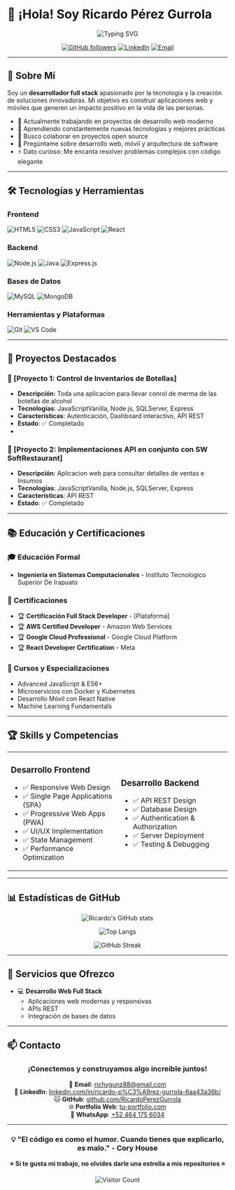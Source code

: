 # 👋 ¡Hola! Soy Ricardo Pérez Gurrola

<div align="center">
  
  ![Typing SVG](https://readme-typing-svg.herokuapp.com?font=Fira+Code&size=30&duration=3000&pause=1000&color=2E8B57&center=true&width=500&lines=Desarrollador+Full-Stack;Creador+de+Soluciones)
  
  [![GitHub followers](https://img.shields.io/github/followers/RicardoPerezGurrola?style=social)](https://github.com/RicardoPerezGurrola)
  [![LinkedIn](https://img.shields.io/badge/LinkedIn-0077B5?style=for-the-badge&logo=linkedin&logoColor=white)]([https://linkedin.com/in/ricardo-perez-gurrola](https://www.linkedin.com/in/ricardo-p%C3%A9rez-gurrola-6aa43a36b/))
  [![Email](https://img.shields.io/badge/Email-D14836?style=for-the-badge&logo=gmail&logoColor=white)](richygunz88@gmail.com)
  
</div>

---

## 🚀 Sobre Mí

Soy un **desarrollador full stack** apasionado por la tecnología y la creación de soluciones innovadoras. Mi objetivo es construir aplicaciones web y móviles que generen un impacto positivo en la vida de las personas.

- 🔭 Actualmente trabajando en proyectos de desarrollo web moderno
- 🌱 Aprendiendo constantemente nuevas tecnologías y mejores prácticas
- 👯 Busco colaborar en proyectos open source
- 💬 Pregúntame sobre desarrollo web, móvil y arquitectura de software
- ⚡ Dato curioso: Me encanta resolver problemas complejos con código elegante

---

## 🛠️ Tecnologías y Herramientas

### Frontend
![HTML5](https://img.shields.io/badge/HTML5-E34F26?style=for-the-badge&logo=html5&logoColor=white)
![CSS3](https://img.shields.io/badge/CSS3-1572B6?style=for-the-badge&logo=css3&logoColor=white)
![JavaScript](https://img.shields.io/badge/JavaScript-F7DF1E?style=for-the-badge&logo=javascript&logoColor=black)
![React](https://img.shields.io/badge/React-20232A?style=for-the-badge&logo=react&logoColor=61DAFB)

### Backend
![Node.js](https://img.shields.io/badge/Node.js-43853D?style=for-the-badge&logo=node.js&logoColor=white)
![Java](https://img.shields.io/badge/Java-ED8B00?style=for-the-badge&logo=java&logoColor=white)
![Express.js](https://img.shields.io/badge/Express.js-404D59?style=for-the-badge)

### Bases de Datos
![MySQL](https://img.shields.io/badge/MySQL-00000F?style=for-the-badge&logo=mysql&logoColor=white)
![MongoDB](https://img.shields.io/badge/MongoDB-4EA94B?style=for-the-badge&logo=mongodb&logoColor=white)

### Herramientas y Plataformas
![Git](https://img.shields.io/badge/Git-F05032?style=for-the-badge&logo=git&logoColor=white)
![VS Code](https://img.shields.io/badge/VS_Code-007ACC?style=for-the-badge&logo=visual-studio-code&logoColor=white)

---

## 💼 Proyectos Destacados

### 🌟 [Proyecto 1: Control de Inventarios de Botellas]
- **Descripción**: Toda una aplicacion para llevar conrol de merma de las botellas de alcohol
- **Tecnologías**: JavaScriptVanilla, Node.js, SQLServer, Express
- **Características**: Autenticación, Dashboard interactivo, API REST
- **Estado**: ✅ Completado
- 
### 🌟 [Proyecto 2: Implementaciones API en conjunto con SW SoftRestaurant]
- **Descripción**: Aplicacion web para consultar detalles de ventas e Insumos
- **Tecnologías**: JavaScriptVanilla, Node.js, SQLServer, Express
- **Características**: API REST
- **Estado**: ✅ Completado


---

## 📚 Educación y Certificaciones

### 🎓 Educación Formal
- **Ingeniería en Sistemas Computacionales** - Instituto Tecnologico Superior De Irapuato
### 📜 Certificaciones
- 🏆 **Certificación Full Stack Developer** - [Plataforma]
- 🏆 **AWS Certified Developer** - Amazon Web Services
- 🏆 **Google Cloud Professional** - Google Cloud Platform
- 🏆 **React Developer Certification** - Meta

### 📖 Cursos y Especializaciones
- Advanced JavaScript & ES6+
- Microservicios con Docker y Kubernetes
- Desarrollo Móvil con React Native
- Machine Learning Fundamentals

---

## 🏆 Skills y Competencias

<table>
<tr>
<td width="50%">

### Desarrollo Frontend
- ✅ Responsive Web Design
- ✅ Single Page Applications (SPA)
- ✅ Progressive Web Apps (PWA)
- ✅ UI/UX Implementation
- ✅ State Management
- ✅ Performance Optimization

</td>
<td width="50%">

### Desarrollo Backend
- ✅ API REST Design
- ✅ Database Design
- ✅ Authentication & Authorization
- ✅ Server Deployment
- ✅ Testing & Debugging

</td>
</tr>
</table>

---

## 📊 Estadísticas de GitHub

<div align="center">
  
  ![Ricardo's GitHub stats](https://github-readme-stats.vercel.app/api?username=RicardoPerezGurrola&show_icons=true&theme=tokyonight)
  
  ![Top Langs](https://github-readme-stats.vercel.app/api/top-langs/?username=RicardoPerezGurrola&layout=compact&theme=tokyonight)
  
  ![GitHub Streak](https://github-readme-streak-stats.herokuapp.com/?user=RicardoPerezGurrola&theme=tokyonight)
  
</div>

---

## 🤝 Servicios que Ofrezco

- 💻 **Desarrollo Web Full Stack**
  - Aplicaciones web modernas y responsivas
  - APIs REST
  - Integración de bases de datos

---

## 📫 Contacto

<div align="center">

### ¡Conectemos y construyamos algo increíble juntos!

📧 **Email**: [richygunz88@gmail.com](mailto:richygunz88@gmail.com)  
💼 **LinkedIn**: [linkedin.com/in/ricardo-p%C3%A9rez-gurrola-6aa43a36b/](https://www.linkedin.com/in/ricardo-p%C3%A9rez-gurrola-6aa43a36b/)  
🐱 **GitHub**: [github.com/RicardoPerezGurrola](https://github.com/RicardoPerezGurrola)  
🌐 **Portfolio Web**: [tu-portfolio.com](https://tu-portfolio.com)  
📱 **WhatsApp**: [+52 464 175 6034](https://wa.me/524641756034)  

</div>

---

<div align="center">
  
  ### 💡 "El código es como el humor. Cuando tienes que explicarlo, es malo." - Cory House
  
  **⭐ Si te gusta mi trabajo, no olvides darle una estrella a mis repositorios ⭐**
  
  ![Visitor Count](https://visitor-badge.laobi.icu/badge?page_id=RicardoPerezGurrola.RicardoPerezGurrola)
  
</div>

